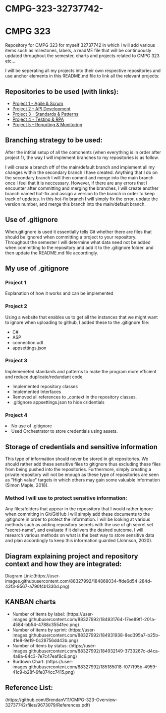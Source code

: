 # CMPG-323-32737742-

<h1>CMPG 323</h1>

<p>Repository for CMPG 323 for myself 32737742 in which I will add various items such as milestones, labels, a readME file that will be continuously updated throughout the semester, charts and projects related to CMPG 323 etc...</p>

<p>I will be seperating all my projects into their own respective repositories and use anchor elements in this README.md file to link all the relevant projects:</p>
<h2>Repositories to be used (with links): </h2>
<ul>
  <li><a href=https://github.com/BrendanV11/CMPG-323-Overview-32737742>Project 1 - Agile & Scrum</a></li>
  <li><a href="https://github.com/BrendanV11/Project-2---API-Development">Project 2 - API Development</a></li>
  <li><a href="https://github.com/BrendanV11/Project-3---Standards-Patterns">Project 3 - Standards & Patterns</a></li>
  <li><a href="https://github.com/BrendanV11/Project-4---Testing-RPA">Project 4 - Testing & RPA</a></li>
  <li><a href="https://github.com/BrendanV11/Project-5---Reporting-Monitoring">Project 5 - Reporting & Monitoring</a></li>
 </ul>
 
 <h2>Branching strategy to be used: </h2>
 <p>After the intitial setup of all the comonents (when everything is in order after project 1), the way I will implement branches to my repositories is as follow.</p>
 
 <p>I will create a branch off of the main/default branch and implement all my changes within the secondary branch I have created. Anything that I do on the secondary branch I will then commit and merge into the main branch once I feel that it is neccessary. However, if there are any errors that I encounter after committing and merging the branches, I will create another branch named hot-fix and assign a version to the branch in order to keep track of updates. In this hot-fix branch I will simply fix the error, update the version number, and merge this branch into the main/default branch.</p>
 
 <h2>Use of .gitignore</h2>
 <p>When.gitignore is used it essentially tells Git whether there are files that should be ignored when committing a project to your repository. Throughout the semester I will determine what data need not be added when committing to the repository and add it to the .gitignore folder. and then update the README.md file accordingly.</p>
 
<h2>My use of .gitignore</h2>
<h3>Project 1</h3>
<p>Explanation of how it works and can be implemented</p>

<h3>Project 2</h3>
<p>Using a website that enables us to get all the instances that we might want to ignore when uploading to github, I added these to the .gitignore file:</p>
  <uL>
  <li>C#</li>
  <li>ASP</li>
  <li>connection.udl</li>
  <li>appsettings.json</li>
  </ul>
  
  <h3>Project 3</h3>
<p>Implemeneted standards and patterns to make the program more efficient and reduce duplicate/redundant code.</p>
  <uL>
  <li>Implemented repository classes</li>
  <li>Implemented Interfaces</li>
  <li>Removed all references to _context in the repository classes.</li>
  <li>.gitignore appsettings.json to hide cridentials</li>
  </ul>
  
  <h3>Project 4</h3>
    <li>No use of .gitignore</li>
    <li>Used Orchestrator to store credentials using assets.</li>
 
 <h2>Storage of credentials and sensitive information</h2>
 <p>This type of information should never be stored in git repositories. We should rather add these sensitive files to gitignore thus excluding these files from being pushed into the repositories. Furthermore, simply creating a private repository will not be enough as these type of repositories are seen as "High value" targets in which others may gain some valuable information (Simon Maple, 2018).</p>
 
<h3>Method I will use to protect sensitive information:</h3>
<p>Any files/folders that appear in the repossitory that I would rather ignore when commiting in Git/GitHub I will simply add these documents to the .gitignore in order to protect the information. I will be looking at various methods such as adding repository secrets with the use of gh secret set "secret-name", and evaluate if it delivers the desired outcome. I will research various methods on what is the best way to store sensitive data and plan accordingly to keep this information guarded (Johnson, 2020).</p>

<h2>Diagram explaining project and repository context and how they are integrated:</h2>

<p>
  Diagram Link:(https://user-images.githubusercontent.com/88327992/184868034-ffde6d54-284d-43f3-9567-a790f4b1330d.png)
</p>


<h2>KANBAN charts</h2>
<ul>
  <li>Number of items by label: (https://user-images.githubusercontent.com/88327992/184931764-17ee89f1-201a-4584-bb54-4788c35541ec.png)</li>
  <li>Number of items by sprint: (https://user-images.githubusercontent.com/88327992/184931938-8ed395a7-b25b-41e8-9e19-0c29756dd43b.png)</li>
  <li>Number of items by status: (https://user-images.githubusercontent.com/88327992/184932149-3733267c-d4ca-4a8a-84c3-7e7c47eaf8c6.png)</li>
  <li>Burdown Chart: (https://user-images.githubusercontent.com/88327992/185185018-f077f95b-4959-41c9-b28f-9fe074cc7415.png)</li>
</ul>

<h2>Reference List:</h2>
<p>
(https://github.com/BrendanV11/CMPG-323-Overview-32737742/files/9673079/References.pdf)
</p>

